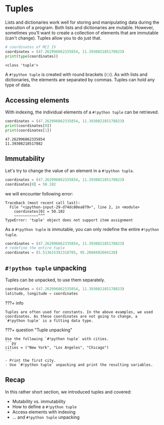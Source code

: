# Tuples

Lists and dictionaries work well for storing and manipulating data during the
execution of a program. Both lists and dictionaries are mutable.
However, sometimes you’ll want to create a collection of
elements that are immutable (can't change). Tuples allow you to do just that.

```py
# coordinates of MCI IV
coordinates = (47.262996862335854, 11.393082185178823)
print(type(coordinates))
```

```title=">>> Output"
<class 'tuple'>
```

A `#!python tuple` is created with round brackets (`()`). As with lists and dictionaries,
the elements are separated by commas. Tuples can hold any type of data.

## Accessing elements

With indexing, the individual elements of a `#!python tuple` can be retrieved.

```py
coordinates = (47.262996862335854, 11.393082185178823)
print(coordinates[0])
print(coordinates[1])
```

```title=">>> Output"
47.262996862335854
11.39308218517882
```

## Immutability

Let's try to change the value of an element in a `#!python tuple`.

```py
coordinates = (47.262996862335854, 11.393082185178823)
coordinates[0] = 50.102
```

we will encounter following error:

```pytb
Traceback (most recent call last):
  File "<ipython-input-29-d74dc80ea879>", line 2, in <module>
    coordinates[0] = 50.102
    ~~~~~~~~~~~^^^
TypeError: 'tuple' object does not support item assignment
```

As a `#!python tuple` is immutable, you can only redefine the entire 
`#!python tuple`.

```py
coordinates = (47.262996862335854, 11.393082185178823)
# redefine the entire tuple
coordinates = (5.513615392318705, 95.2060492604128)
```

## `#!python tuple` unpacking

Tuples can be unpacked, to use them separately.

```py
coordinates = (47.262996862335854, 11.393082185178823)
latitude, longitude = coordinates
```

???+ info

    Tuples are often used for constants. In the above examples, we used 
    coordinates. As these coordinates are not going to change, a 
    `#!python tuple` is a fitting data type.


???+ question "Tuple unpacking"

    Use the following `#!python tuple` with cities.
    ```py
    cities = ("New York", "Los Angeles", "Chicago")
    ```

    - Print the first city.
    - Use `#!python tuple` unpacking and print the resulting variables.

## Recap

In this rather short section, we introduced tuples and covered:

- Mutability vs. immutability
- How to define a `#!python tuple`
- Access elements with indexing
- ... and `#!python tuple` unpacking
